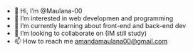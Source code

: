 - 👋 Hi, I’m @Maulana-00
- 👀 I’m interested in web developmen and programming
- 🌱 I’m currently learning about front-end and back-end dev
- 💞️ I’m looking to collaborate on (IM still study)
- 📫 How to reach me amandamaulana00@gmail.com

<!---
Maulana-00/Maulana-00 is a ✨ special ✨ repository because its `README.md` (this file) appears on your GitHub profile.
You can click the Preview link to take a look at your changes.
--->
